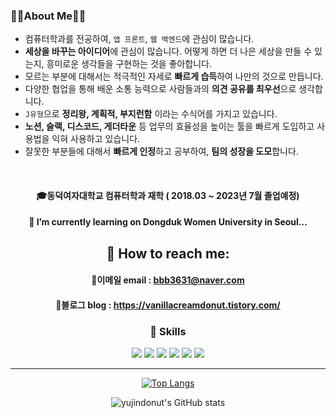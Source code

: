 

  ### 👩‍💻About Me👩‍💻
- 컴퓨터학과를 전공하여, `앱 프론트`, `웹 백엔드`에 관심이 많습니다.
- **세상을 바꾸는 아이디어**에 관심이 많습니다. 어떻게 하면 더 나은 세상을 만들 수 있는지, 흥미로운 생각들을 구현하는 것을 좋아합니다.
- 모르는 부분에 대해서는 적극적인 자세로 **빠르게 습득**하여 나만의 것으로 만듭니다.
- 다양한 협업을 통해 배운 소통 능력으로 사람들과의 **의견 공유를 최우선**으로 생각합니다.
- `J유형`으로 **정리왕, 계획적, 부지런함** 이라는 수식어를 가지고 있습니다.
- **노션, 슬랙, 디스코드, 게더타운** 등 업무의 효율성을 높이는 툴을 빠르게 도입하고 사용법을 익혀 사용하고 있습니다.
- 잘못한 부분들에 대해서 **빠르게 인정**하고 공부하여, **팀의 성장을 도모**합니다.

<div align="center">
  
<br/> 

#### 🎓동덕여자대학교 컴퓨터학과 재학 ( 2018.03 ~ 2023년 7월 졸업예정)
#### 🌱 I’m currently learning on Dongduk Women University in Seoul...

## 📩 How to reach me:
#### 🌝이메일 email : bbb3631@naver.com <br/> 
#### 🌝블로그 blog : https://vanillacreamdonut.tistory.com/ 
<!-- 
<div align="right">
               -->
### 💪 Skills
<img src="https://img.shields.io/badge/Android-3DDC84?style=flat-square&logo=Android&logoColor=white"/>&nbsp;<img src="https://img.shields.io/badge/Java-007396?style=flat-square&logo=Java&logoColor=white"/>&nbsp;<img src="https://img.shields.io/badge/Django-092E20?style=flat-square&logo=Django&logoColor=white"/>&nbsp;<img src="https://img.shields.io/badge/JavaScript-F7DF1E?style=flat-square&logo=JavaScript&logoColor=white"/>&nbsp;<img src="https://img.shields.io/badge/MySQL-092E20?style=flat-square&logo=MySQL&logoColor=white"/>&nbsp;<img src="https://img.shields.io/badge/Python-3776AB?style=flat-square&logo=Python&logoColor=white"/>
  
<hr>
  
<!-- [![Solved.ac 프로필](http://mazassumnida.wtf/api/v2/generate_badge?boj=bbb3631)](https://solved.ac/bbb3631) -->
  
[![Top Langs](https://github-readme-stats.vercel.app/api/top-langs/?username=yujindonut&layout=compact&theme=vue&langs_count=5)](https://github.com/anuraghazra/github-readme-stats) 
  
![yujindonut's GitHub stats](https://github-readme-stats.vercel.app/api?username=yujindonut&show_icons=true&theme=vue)
<!-- 
</div> -->
</div>

